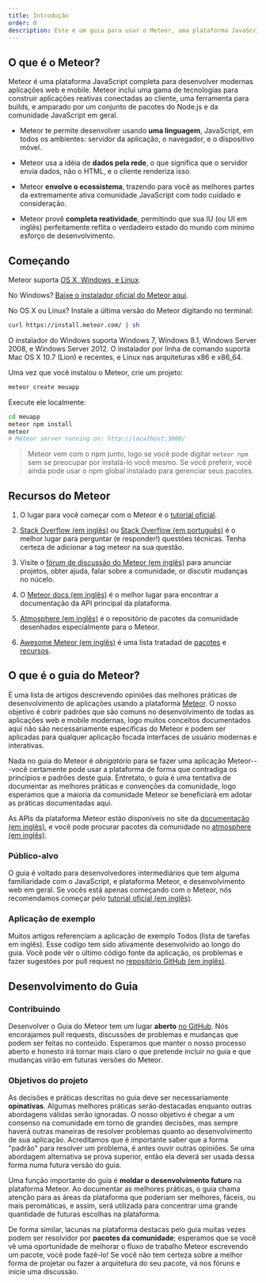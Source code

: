 ```yaml
---
title: Introdução
order: 0
description: Este é um guia para usar o Meteor, uma plataforma JavaScript completa para desenvolver modernas aplicações web e mobile.
---
```


<!--  XXX: note that this content is somewhat duplicated on the docs, and should be updated in parallel -->
<h2 id="what-is-meteor">O que é o Meteor?</h2>

Meteor é uma plataforma JavaScript completa para desenvolver modernas aplicações web e mobile. Meteor inclui uma gama de tecnologias para construir aplicações reativas conectadas ao cliente, uma ferramenta para builds, e amparado por um conjunto de pacotes do Node.js e da comunidade JavaScript em geral.

- Meteor te permite desenvolver usando **uma linguagem**, JavaScript, em todos os ambientes: servidor da aplicação, o navegador, e o dispositivo móvel.

- Meteor usa a idéia de **dados pela rede**, o que significa que o servidor envia dados, não o HTML, e o cliente renderiza isso.

- Meteor **envolve o ecossistema**, trazendo para você as melhores partes da extremamente ativa comunidade JavaScript com todo cuidado e consideração.

- Meteor provê **completa reatividade**, permitindo que sua IU (ou UI em inglês) perfeitamente reflita o verdadeiro estado do mundo com mínimo esforço de desenvolvimento.

<h2 id="quickstart">Começando</h2>

Meteor suporta [OS X, Windows, e Linux](https://www.meteor.com/install).

No Windows?  [Baixe o instalador oficial do Meteor aqui](https://install.meteor.com/windows).

No OS X ou Linux? Instale a última versão do Meteor digitando no terminal:

```bash
curl https://install.meteor.com/ | sh
```

O instalador do Windows suporta Windows 7, Windows 8.1, Windows Server
2008, e Windows Server 2012.  O instalador por linha de comando suporta Mac OS X
10.7 (Lion) e recentes, e Linux nas arquiteturas x86 e x86_64.

Uma vez que você instalou o Meteor, crie um projeto:

```bash
meteor create meuapp
```

Execute ele localmente:

```bash
cd meuapp
meteor npm install
meteor
# Meteor server running on: http://localhost:3000/
```

> Meteor vem com o npm junto, logo se você pode digitar `meteor npm` sem se preocupar por instalá-lo você mesmo. Se você preferir, você ainda pode usar o npm global instalado para gerenciar seus pacotes.

<h2 id="learning-more">Recursos do Meteor</h2>

1. O lugar para você começar com o Meteor é o [tutorial oficial](https://www.meteor.com/tutorials/blaze/creating-an-app).

2. [Stack Overflow (em inglês)](http://stackoverflow.com/questions/tagged/meteor) ou [Stack Overflow (em português)](http://pt.stackoverflow.com/questions/tagged/meteor) é o melhor lugar para perguntar (e responder!) questões técnicas. Tenha certeza de adicionar a tag meteor na sua questão.

3. Visite o [fórum de discussão do Meteor (em inglês)](https://forums.meteor.com) para anunciar projetos, obter ajuda, falar sobre a comunidade, or discutir mudanças no núcelo.

4. O [Meteor docs (em inglês)](https://docs.meteor.com) é o melhor lugar para encontrar a documentação da API principal da plataforma.

5. [Atmosphere (em inglês)](https://atmospherejs.com) é o repositório de pacotes da comunidade desenhados especialmente para o Meteor.

6. [Awesome Meteor (em inglês)](https://github.com/Urigo/awesome-meteor) é uma lista tratadad de [pacotes](https://github.com/Urigo/awesome-meteor#getting-started) e [recursos](https://github.com/Urigo/awesome-meteor#resources).

<h2 id="what-is-it">O que é o guia do Meteor?</h2>

É uma lista de artigos descrevendo opiniões das melhores práticas de desenvolvimento de aplicações usando a plataforma [Meteor](https://meteor.com). O nosso objetivo é cobrir padrões que são comuns no desenvolvimento de todas as aplicações web e mobile modernas, logo muitos conceitos documentados aqui não são necessariamente específicas do Meteor e podem ser aplicadas para qualquer aplicação focada interfaces de usuário modernas e interativas.

Nada no guia do Meteor é *obrigatório* para se fazer uma aplicação Meteor---você certamente pode usar a plataforma de forma que contradiga os princípios e padrões deste guia. Entretato, o guia é uma tentativa de documentar as melhores práticas e convenções da comunidade, logo esperamos que a maioria da comunidade Meteor se beneficiará em adotar as práticas documentadas aqui.

As APIs da plataforma Meteor estão disponíveis no site da [documentação (em inglês)](https://docs.meteor.com), e você pode procurar pacotes da comunidade no [atmosphere (em inglês)](https://atmospherejs.com).

<h3 id="audience">Público-alvo</h3>

O guia é voltado para desenvolvedores intermediários que tem alguma familiaridade com o JavaScript, e plataforma Meteor, e desenvolvimento web em geral. Se vocês está apenas começando com o Meteor, nós recomendamos começar pelo [tutorial oficial (em inglês)](https://www.meteor.com/tutorials/blaze/creating-an-app).

<h3 id="example-app">Aplicação de exemplo</h3>

Muitos artigos referenciam a aplicação de exemplo Todos (lista de tarefas em inglês). Esse codígo tem sido ativamente desenvolvido ao longo do guia. Você pode vêr o último código fonte da aplicação, os problemas e fazer sugestões por pull request no [repositório GitHub (em inglês)](https://github.com/meteor/todos).

<h2 id="guide-concepts">Desenvolvimento do Guia</h2>

<h3 id="contributing">Contribuindo</h3>

Desenvolver o Guia do Meteor tem um lugar **aberto** [no GitHub](https://github.com/meteor/guide). Nós encorajamos pull requests, discussões de problemas e mudanças que podem ser feitas no conteúdo. Esperamos que manter o nosso processo aberto e honesto irá tornar mais claro o que pretende incluir no guia e que mudanças virão em futuras versões do Meteor.

<h3 id="goals">Objetivos do projeto</h3>

As decisões e práticas descritas no guia deve ser necessariamente **opinativas**. Algumas melhores práticas serão destacadas enquanto outras abordagens válidas serão ignoradas. O nosso objetivo é chegar a um consenso na comunidade em torno de grandes decisões, mas sempre haverá outras maneiras de resolver problemas quanto ao desenvolvimento de sua aplicação. Acreditamos que é importante saber que a forma "padrão" para resolver um problema, é antes ouvir outras opiniões. Se uma abordagem alternativa se prova superior, então ela deverá ser usada dessa forma numa futura versão do guia.

Uma função importante do guia é **moldar o desenvolvimento futuro** na plataforma Meteor. Ao documentar as melhores práticas, o guia chama atenção para as áreas da plataforma que poderiam ser melhores, fáceis, ou mais peromáticas, e assim, será utilizada para concentrar uma grande quantidade de futuras escolhas na plataforma.

De forma similar, lacunas na plataforma destacas pelo guia muitas vezes podem ser resolvidor por **pacotes da comunidade**; esperamos que se você vê uma oportunidade de melhorar o fluxo de trabalho Meteor escrevendo um pacote, você pode fazê-lo! Se você não tem certeza sobre a melhor forma de projetar ou fazer a arquitetura do seu pacote, vá nos fóruns e inicie uma discussão.
